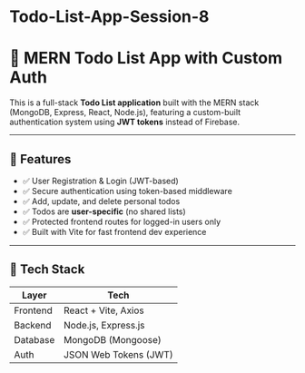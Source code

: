 # Todo-List-App-Session-8

# 📝 MERN Todo List App with Custom Auth

This is a full-stack **Todo List application** built with the MERN stack (MongoDB, Express, React, Node.js), featuring a custom-built authentication system using **JWT tokens** instead of Firebase.

---

## 🚀 Features

- ✅ User Registration & Login (JWT-based)
- ✅ Secure authentication using token-based middleware
- ✅ Add, update, and delete personal todos
- ✅ Todos are **user-specific** (no shared lists)
- ✅ Protected frontend routes for logged-in users only
- ✅ Built with Vite for fast frontend dev experience

---

## 🧱 Tech Stack

| Layer       | Tech                       |
|------------|----------------------------|
| Frontend    | React + Vite, Axios        |
| Backend     | Node.js, Express.js        |
| Database    | MongoDB (Mongoose)         |
| Auth        | JSON Web Tokens (JWT)      |

